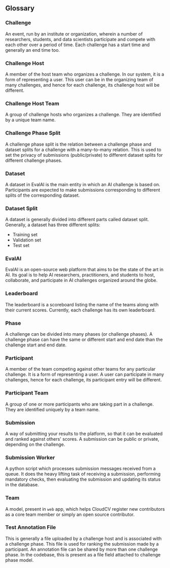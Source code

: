 ## Glossary

### Challenge

An event, run by an institute or organization, wherein a number of researchers, students, and data scientists participate and compete with each other over a period of time. Each challenge has a start time and generally an end time too.

### Challenge Host

A member of the host team who organizes a challenge. In our system, it is a form of representing a user. This user can be in the organizing team of many challenges, and hence for each challenge, its challenge host will be different.

### Challenge Host Team

A group of challenge hosts who organizes a challenge. They are identified by a unique team name.

### Challenge Phase Split

A challenge phase split is the relation between a challenge phase and dataset splits for a challenge with a many-to-many relation. This is used to set the privacy of submissions (public/private) to different dataset splits for different challenge phases.

### Dataset

A dataset in EvalAI is the main entity in which an AI challenge is based on. Participants are expected to make submissions corresponding to different splits of the corresponding dataset.

### Dataset Split

A dataset is generally divided into different parts called dataset split. Generally, a dataset has three different splits:

* Training set
* Validation set
* Test set

### EvalAI

EvalAI is an open-source web platform that aims to be the state of the art in AI. Its goal is to help AI researchers, practitioners, and students to host, collaborate, and participate in AI challenges organized around the globe.

### Leaderboard

The leaderboard is a scoreboard listing the name of the teams along with their current scores. Currently, each challenge has its own leaderboard.

### Phase

A challenge can be divided into many phases (or challenge phases). A challenge phase can have the same or different start and end date than the challenge start and end date.

### Participant

A member of the team competing against other teams for any particular challenge. It is a form of representing a user. A user can participate in many challenges, hence for each challenge, its participant entry will be different.

### Participant Team

A group of one or more participants who are taking part in a challenge. They are identified uniquely by a team name.

### Submission

A way of submitting your results to the platform, so that it can be evaluated and ranked against others' scores. A submission can be public or private, depending on the challenge.

### Submission Worker

A python script which processes submission messages received from a queue. It does the heavy lifting task of receiving a submission, performing mandatory checks, then evaluating the submission and updating its status in the database.

### Team

A model, present in `web` app, which helps CloudCV register new contributors as a core team member or simply an open source contributor.

### Test Annotation File

This is generally a file uploaded by a challenge host and is associated with a challenge phase. This file is used for ranking the submission made by a participant. An annotation file can be shared by more than one challenge phase. In the codebase, this is present as a file field attached to challenge phase model.
